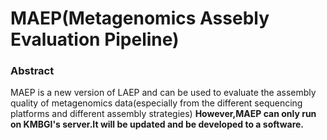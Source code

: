 MAEP(Metagenomics Assebly Evaluation Pipeline)
==============

### Abstract
MAEP is a new version of LAEP and can be used to evaluate the assembly quality of metagenomics 
data(especially from the different sequencing platforms and different assembly strategies)
**However,MAEP can only run on KMBGI's server.It will be updated and be developed to a software.**

